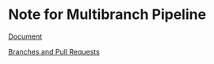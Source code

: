 # Note for Multibranch Pipeline

[Document](https://medium.com/@peiruwang/build-ci-cd-multibranch-pipeline-with-jenkins-and-kubernetes-637de560d55a)

[Branches and Pull Requests](https://www.jenkins.io/doc/book/pipeline/multibranch/)

